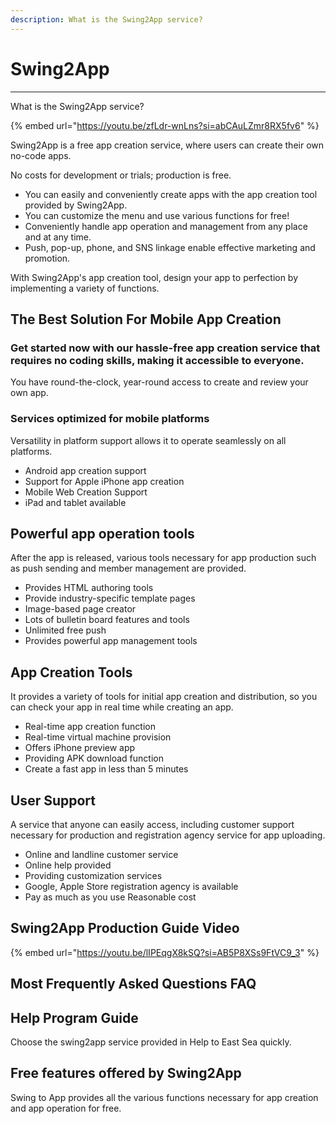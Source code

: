 ```yaml
---
description: What is the Swing2App service?
---
```


# Swing2App

***

What is the Swing2App service?

{% embed url="https://youtu.be/zfLdr-wnLns?si=abCAuLZmr8RX5fv6" %}

Swing2App is a free app creation service, where users can create their own no-code apps.&#x20;

No costs for development or trials; production is free.

* You can easily and conveniently create apps with the app creation tool provided by Swing2App.&#x20;
* You can customize the menu and use various functions for free!&#x20;
* Conveniently handle app operation and management from any place and at any time.&#x20;
* Push, pop-up, phone, and SNS linkage enable effective marketing and promotion.&#x20;

With Swing2App's app creation tool, design your app to perfection by implementing a variety of functions.

## **The Best Solution For Mobile App Creation**

### Get started now with our hassle-free app creation service that requires no coding skills, making it accessible to everyone.

You have round-the-clock, year-round access to create and review your own app.

### Services optimized for mobile platforms

Versatility in platform support allows it to operate seamlessly on all platforms.

* Android app creation support&#x20;
* Support for Apple iPhone app creation&#x20;
* Mobile Web Creation Support&#x20;
* iPad and tablet available&#x20;

## Powerful app operation tools

After the app is released, various tools necessary for app production such as push sending and member management are provided.&#x20;

* Provides HTML authoring tools&#x20;
* Provide industry-specific template pages&#x20;
* Image-based page creator&#x20;
* Lots of bulletin board features and tools&#x20;
* Unlimited free push&#x20;
* Provides powerful app management tools&#x20;

## App Creation Tools

It provides a variety of tools for initial app creation and distribution, so you can check your app in real time while creating an app.&#x20;

* Real-time app creation function&#x20;
* Real-time virtual machine provision&#x20;
* Offers iPhone preview app&#x20;
* Providing APK download function&#x20;
* Create a fast app in less than 5 minutes&#x20;

## User Support

A service that anyone can easily access, including customer support necessary for production and registration agency service for app uploading.&#x20;

* Online and landline customer service&#x20;
* Online help provided&#x20;
* Providing customization services&#x20;
* Google, Apple Store registration agency is available&#x20;
* Pay as much as you use Reasonable cost&#x20;

## Swing2App Production Guide Video

{% embed url="https://youtu.be/lIPEqgX8kSQ?si=AB5P8XSs9FtVC9_3" %}

## Most Frequently Asked Questions FAQ

## Help Program Guide

Choose the swing2app service provided in Help to East Sea quickly.&#x20;

## Free features offered by Swing2App&#x20;

Swing to App provides all the various functions necessary for app creation and app operation for free.&#x20;
